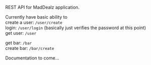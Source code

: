 REST API for MadDealz application. <br>

Currently have basic ability to <br>
create a user: `/user/create` <br>
login: `/user/login` (basically just verifies the password at this point) <br>
get user: `/user` <br>

get bar: `/bar` <br>
create bar: `/bar/create` <br>

Documentation to come...
